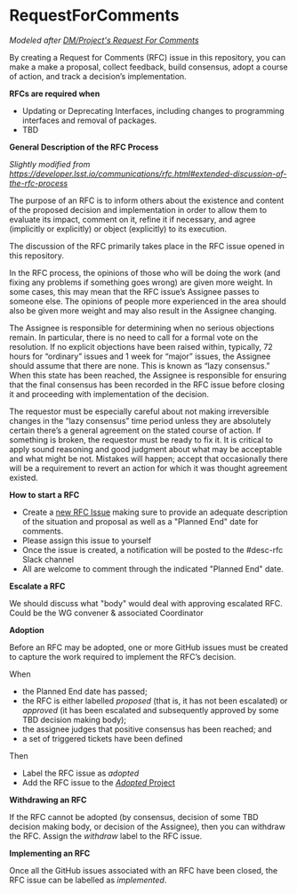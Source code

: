 # RequestForComments

*Modeled after [DM/Project's Request For Comments](https://developer.lsst.io/communications/rfc.html)*

By creating a Request for Comments (RFC) issue in this repository, you can make a make a proposal, collect feedback, build consensus, adopt a course of action, and track a decision’s implementation.

**RFCs are required when**
* Updating or Deprecating Interfaces, including changes to programming interfaces and removal of packages.
* TBD

**General Description of the RFC Process**

*Slightly modified from https://developer.lsst.io/communications/rfc.html#extended-discussion-of-the-rfc-process*

The purpose of an RFC is to inform others about the existence and content of the proposed decision and implementation in order to allow them to evaluate its impact, comment on it, refine it if necessary, and agree (implicitly or explicitly) or object (explicitly) to its execution.

The discussion of the RFC primarily takes place in the RFC issue opened in this repository.

In the RFC process, the opinions of those who will be doing the work (and fixing any problems if something goes wrong) are given more weight. In some cases, this may mean that the RFC issue’s Assignee passes to someone else. The opinions of people more experienced in the area should also be given more weight and may also result in the Assignee changing.

The Assignee is responsible for determining when no serious objections remain. In particular, there is no need to call for a formal vote on the resolution. If no explicit objections have been raised within, typically, 72 hours for “ordinary” issues and 1 week for “major” issues, the Assignee should assume that there are none. This is known as “lazy consensus.” When this state has been reached, the Assignee is responsible for ensuring that the final consensus has been recorded in the RFC issue before closing it and proceeding with implementation of the decision.

The requestor must be especially careful about not making irreversible changes in the “lazy consensus” time period unless they are absolutely certain there’s a general agreement on the stated course of action. If something is broken, the requestor must be ready to fix it. It is critical to apply sound reasoning and good judgment about what may be acceptable and what might be not. Mistakes will happen; accept that occasionally there will be a requirement to revert an action for which it was thought agreement existed.

**How to start a RFC**
* Create a [new RFC Issue](https://github.com/heather999/RequestForComments/issues) making sure to provide an adequate description of the situation and proposal as well as a "Planned End" date for comments.
* Please assign this issue to yourself
* Once the issue is created, a notification will be posted to the #desc-rfc Slack channel
* All are welcome to comment through the indicated "Planned End" date.

**Escalate a RFC**

We should discuss what "body" would deal with approving escalated RFC.  Could be the WG convener & associated Coordinator

**Adoption**

Before an RFC may be adopted, one or more GitHub issues must be created to capture the work required to implement the RFC’s decision.

When
* the Planned End date has passed;
* the RFC is either labelled *proposed* (that is, it has not been escalated) or *approved* (it has been escalated and subsequently approved by some TBD decision making body);
* the assignee judges that positive consensus has been reached; and
* a set of triggered tickets have been defined

Then 
* Label the RFC issue as *adopted* 
* Add the RFC issue to the [*Adopted* Project](https://github.com/heather999/RequestForComments/projects/1)

**Withdrawing an RFC**

If the RFC cannot be adopted (by consensus, decision of some TBD decision making body, or decision of the Assignee), then you can withdraw the RFC. Assign the *withdraw* label to the RFC issue.

**Implementing an RFC**

Once all the GitHub issues associated with an RFC have been closed, the RFC issue can be labelled as *implemented*.

